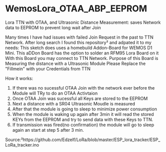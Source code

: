 # WemosLora_OTAA_ABP_EEPROM
Lora TTN with OTAA, and Ultrasonic Distance Measurement: saves Network data to EEPROM to prevent long wait after Join


Many times I have had issues with failed Join Request in the past to TTN Network.
After long search I found this repository² and adpated it to my needs:
This sketch does uses a homebuild Addon-Board for WEMOS D1 Mini. This aDDon Board has the option to solder an RFM95 Lora Board on it
With this Board you may connect to TTN Network. Purpose of this Board is Measuring the distance with a Ultrasonic Module 
Please Replace the "Fillmein" with your Credentials from TTN

How it works:
1. If there was no sucessful OTAA Join with the network ever before the Module will TRy to do an OTAA Activtaion
2. Once OTAA Join was sucessful all Keys are stored to the EEPROM
3. Next a distance with a SR04 Ultrasonic Moudle is measured
4. After that the module is going to sleep to minimize power consumption
5. When the module is waking up again after 3min it will read the stored KEYs from the EEPROM and try to send data with these Keys to TTN.
6. If transmission was fired(no confirmation) the module will go to sleep again an start at step 5 after 3 min.

Source:²https://github.com/Edzelf/LoRa/blob/master/ESP_lora_tracker/ESP_LoRa_tracker.ino

